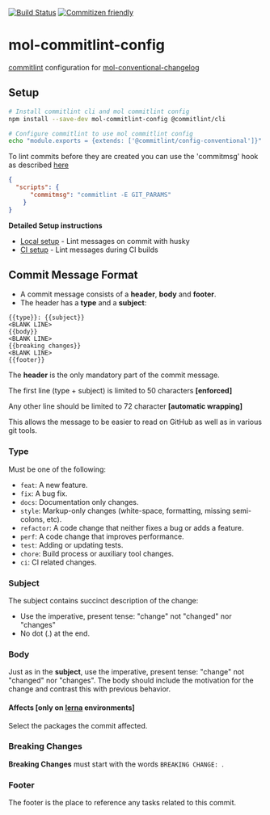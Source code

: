[![Build Status](https://travis-ci.org/MailOnline/mol-commitlint-config.svg?branch=master)](https://travis-ci.org/MailOnline/mol-commitlint-config) [![Commitizen friendly](https://img.shields.io/badge/commitizen-friendly-brightgreen.svg)](http://commitizen.github.io/cz-cli/)

# mol-commitlint-config
[commitlint](https://github.com/marionebl/commitlint) configuration for [mol-conventional-changelog](https://github.com/MailOnline/mol-conventional-changelog)

## Setup

```sh
# Install commitlint cli and mol commitlint config
npm install --save-dev mol-commitlint-config @commitlint/cli

# Configure commitlint to use mol commitlint config
echo "module.exports = {extends: ['@commitlint/config-conventional']}" > commitlint.config.js
```

To lint commits before they are created you can use the 'commitmsg' hook as described [here](https://github.com/typicode/husky/blob/master/HOOKS.md#hooks)

```json
{
  "scripts": {
      "commitmsg": "commitlint -E GIT_PARAMS"
    }
}
```

**Detailed Setup instructions**

* [Local setup](http://marionebl.github.io/commitlint/#/guides-local-setup) - Lint messages on commit with husky
* [CI setup](http://marionebl.github.io/commitlint/#/guides-ci-setup) - Lint messages during CI builds


## Commit Message Format

* A commit message consists of a **header**, **body** and **footer**.
* The header has a **type** and a **subject**:

```
{{type}}: {{subject}}
<BLANK LINE>
{{body}}
<BLANK LINE>
{{breaking changes}}
<BLANK LINE>
{{footer}}
```

The **header** is the only mandatory part of the commit message.

The first line (type + subject) is limited to 50 characters **[enforced]**

Any other line should be limited to 72 character **[automatic wrapping]**

This allows the message to be easier to read on GitHub as well as in various git tools.

### Type

Must be one of the following:

* `feat`: A new feature.
* `fix`: A bug fix.
* `docs`: Documentation only changes.
* `style`: Markup-only changes (white-space, formatting, missing semi-colons, etc).
* `refactor`: A code change that neither fixes a bug or adds a feature.
* `perf`: A code change that improves performance.
* `test`: Adding or updating tests.
* `chore`: Build process or auxiliary tool changes.
* `ci`: CI related changes.

### Subject

The subject contains succinct description of the change:

* Use the imperative, present tense: "change" not "changed" nor "changes"
* No dot (.) at the end.

### Body

Just as in the **subject**, use the imperative, present tense: "change" not "changed" nor "changes".
The body should include the motivation for the change and contrast this with previous behavior.

#### Affects [only on [lerna](https://lernajs.io/) environments]

Select the packages the commit affected.

### Breaking Changes

**Breaking Changes** must start with the words `BREAKING CHANGE: `.

### Footer

The footer is the place to reference any tasks related to this commit.
